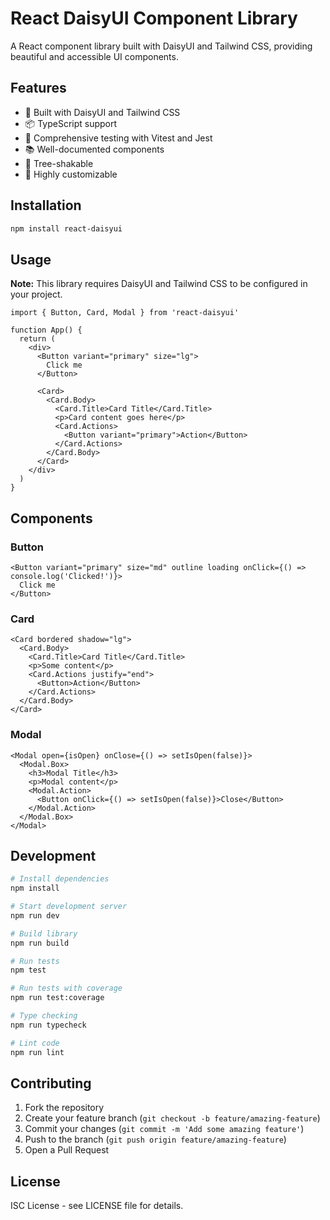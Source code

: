 # React DaisyUI Component Library

A React component library built with DaisyUI and Tailwind CSS, providing beautiful and accessible UI components.

## Features

- 🎨 Built with DaisyUI and Tailwind CSS
- 📦 TypeScript support
- 🧪 Comprehensive testing with Vitest and Jest
- 📚 Well-documented components
- 🎯 Tree-shakable
- 🔧 Highly customizable

## Installation

```bash
npm install react-daisyui
```

## Usage

**Note:** This library requires DaisyUI and Tailwind CSS to be configured in your project.

```tsx
import { Button, Card, Modal } from 'react-daisyui'

function App() {
  return (
    <div>
      <Button variant="primary" size="lg">
        Click me
      </Button>

      <Card>
        <Card.Body>
          <Card.Title>Card Title</Card.Title>
          <p>Card content goes here</p>
          <Card.Actions>
            <Button variant="primary">Action</Button>
          </Card.Actions>
        </Card.Body>
      </Card>
    </div>
  )
}
```

## Components

### Button

```tsx
<Button variant="primary" size="md" outline loading onClick={() => console.log('Clicked!')}>
  Click me
</Button>
```

### Card

```tsx
<Card bordered shadow="lg">
  <Card.Body>
    <Card.Title>Card Title</Card.Title>
    <p>Some content</p>
    <Card.Actions justify="end">
      <Button>Action</Button>
    </Card.Actions>
  </Card.Body>
</Card>
```

### Modal

```tsx
<Modal open={isOpen} onClose={() => setIsOpen(false)}>
  <Modal.Box>
    <h3>Modal Title</h3>
    <p>Modal content</p>
    <Modal.Action>
      <Button onClick={() => setIsOpen(false)}>Close</Button>
    </Modal.Action>
  </Modal.Box>
</Modal>
```

## Development

```bash
# Install dependencies
npm install

# Start development server
npm run dev

# Build library
npm run build

# Run tests
npm test

# Run tests with coverage
npm run test:coverage

# Type checking
npm run typecheck

# Lint code
npm run lint
```

## Contributing

1. Fork the repository
2. Create your feature branch (`git checkout -b feature/amazing-feature`)
3. Commit your changes (`git commit -m 'Add some amazing feature'`)
4. Push to the branch (`git push origin feature/amazing-feature`)
5. Open a Pull Request

## License

ISC License - see LICENSE file for details.
